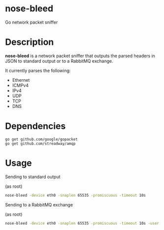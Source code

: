 nose-bleed
==========

Go network packet sniffer

Description
===========

**nose-bleed** is a network packet sniffer that outputs the parsed headers in JSON to standard
output or to a RabbitMQ exchange.

It currently parses the following:

  - Ethernet
  - ICMPv4
  - IPv4
  - UDP
  - TCP
  - DNS

Dependencies
============

```
go get github.com/google/gopacket
go get github.com/streadway/amqp
```

Usage
=====

Sending to standard output

(as root)
```bash
nose-bleed -device eth0 -snaplen 65535 -promiscuous -timeout 10s
```

Sending to a RabbitMQ exchange

(as root)
```bash
nose-bleed -device eth0 -snaplen 65535 -promiscuous -timeout 10s -user guest -passwd guest -server localhost:5672 -exchange packets
```
